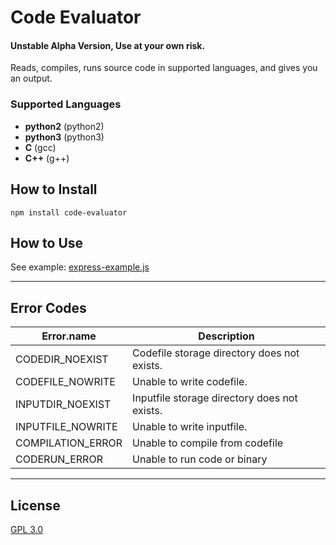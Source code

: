 # Code Evaluator
#### Unstable Alpha Version, Use at your own risk.
Reads, compiles, runs source code in supported languages, and gives you an output.

### Supported Languages
+ **python2** (python2)
+ **python3** (python3)
+ **C** (gcc)
+ **C++** (g++)

## How to Install
```npm install code-evaluator```

## How to Use
See example: [express-example.js](./examples/express-example.js "Example code to use code-evaluator in an Express application")

---
## Error Codes

| Error.name | Description |
|------------|-------------|
|CODEDIR_NOEXIST| Codefile storage directory does not exists.|
|CODEFILE_NOWRITE| Unable to write codefile.|
|INPUTDIR_NOEXIST| Inputfile storage directory does not exists.|
|INPUTFILE_NOWRITE| Unable to write inputfile.|
|COMPILATION_ERROR| Unable to compile from codefile|
|CODERUN_ERROR| Unable to run code or binary|
---
## License
[GPL 3.0](./LICENSE)